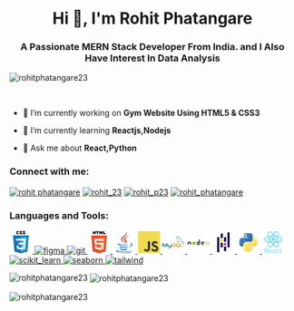 <!-- <img src="[img_girl.jpg](https://webitexperts.com/images/banner1_1.gif)" alt="Coding" width="500" height="600"> -->
<h1 align="center">Hi 👋, I'm Rohit Phatangare</h1>
<h3 align="center">A Passionate MERN Stack Developer From India. and I Also Have Interest In Data Analysis</h3>
<!-- <img src="[img_girl.jpg](https://webitexperts.com/images/banner1_1.gif)" alt="Coding" width="500" height="600"> -->

<p align="left"> <img src="https://komarev.com/ghpvc/?username=rohitphatangare23&label=Profile%20views&color=0e75b6&style=flat" alt="rohitphatangare23" /> </p>

<p align="left"> <a href="https://twitter.com/" target="blank"><img src="https://img.shields.io/twitter/follow/?logo=twitter&style=for-the-badge" alt="" /></a> </p>

- 🔭 I’m currently working on **Gym Website Using HTML5 & CSS3**

- 🌱 I’m currently learning **Reactjs,Nodejs**

- 💬 Ask me about **React,Python**

<h3 align="left">Connect with me:</h3>
<p align="left">
<a href="https://linkedin.com/in/rohit phatangare" target="blank"><img align="center" src="https://raw.githubusercontent.com/rahuldkjain/github-profile-readme-generator/master/src/images/icons/Social/linked-in-alt.svg" alt="rohit phatangare" height="30" width="40" /></a>
<a href="https://dribbble.com/rohit_23" target="blank"><img align="center" src="https://raw.githubusercontent.com/rahuldkjain/github-profile-readme-generator/master/src/images/icons/Social/dribbble.svg" alt="rohit_23" height="30" width="40" /></a>
<a href="https://www.codechef.com/users/rohit_p23" target="blank"><img align="center" src="https://cdn.jsdelivr.net/npm/simple-icons@3.1.0/icons/codechef.svg" alt="rohit_p23" height="30" width="40" /></a>
<a href="https://www.leetcode.com/rohit_phatangare" target="blank"><img align="center" src="https://raw.githubusercontent.com/rahuldkjain/github-profile-readme-generator/master/src/images/icons/Social/leet-code.svg" alt="rohit_phatangare" height="30" width="40" /></a>
</p>

<h3 align="left">Languages and Tools:</h3>
<p align="left"> <a href="https://www.w3schools.com/css/" target="_blank" rel="noreferrer"> <img src="https://raw.githubusercontent.com/devicons/devicon/master/icons/css3/css3-original-wordmark.svg" alt="css3" width="40" height="40"/> </a> <a href="https://www.figma.com/" target="_blank" rel="noreferrer"> <img src="https://www.vectorlogo.zone/logos/figma/figma-icon.svg" alt="figma" width="40" height="40"/> </a> <a href="https://git-scm.com/" target="_blank" rel="noreferrer"> <img src="https://www.vectorlogo.zone/logos/git-scm/git-scm-icon.svg" alt="git" width="40" height="40"/> </a> <a href="https://www.w3.org/html/" target="_blank" rel="noreferrer"> <img src="https://raw.githubusercontent.com/devicons/devicon/master/icons/html5/html5-original-wordmark.svg" alt="html5" width="40" height="40"/> </a> <a href="https://www.java.com" target="_blank" rel="noreferrer"> <img src="https://raw.githubusercontent.com/devicons/devicon/master/icons/java/java-original.svg" alt="java" width="40" height="40"/> </a> <a href="https://developer.mozilla.org/en-US/docs/Web/JavaScript" target="_blank" rel="noreferrer"> <img src="https://raw.githubusercontent.com/devicons/devicon/master/icons/javascript/javascript-original.svg" alt="javascript" width="40" height="40"/> </a> <a href="https://www.mysql.com/" target="_blank" rel="noreferrer"> <img src="https://raw.githubusercontent.com/devicons/devicon/master/icons/mysql/mysql-original-wordmark.svg" alt="mysql" width="40" height="40"/> </a> <a href="https://nodejs.org" target="_blank" rel="noreferrer"> <img src="https://raw.githubusercontent.com/devicons/devicon/master/icons/nodejs/nodejs-original-wordmark.svg" alt="nodejs" width="40" height="40"/> </a> <a href="https://pandas.pydata.org/" target="_blank" rel="noreferrer"> <img src="https://raw.githubusercontent.com/devicons/devicon/2ae2a900d2f041da66e950e4d48052658d850630/icons/pandas/pandas-original.svg" alt="pandas" width="40" height="40"/> </a> <a href="https://www.python.org" target="_blank" rel="noreferrer"> <img src="https://raw.githubusercontent.com/devicons/devicon/master/icons/python/python-original.svg" alt="python" width="40" height="40"/> </a> <a href="https://reactjs.org/" target="_blank" rel="noreferrer"> <img src="https://raw.githubusercontent.com/devicons/devicon/master/icons/react/react-original-wordmark.svg" alt="react" width="40" height="40"/> </a> <a href="https://scikit-learn.org/" target="_blank" rel="noreferrer"> <img src="https://upload.wikimedia.org/wikipedia/commons/0/05/Scikit_learn_logo_small.svg" alt="scikit_learn" width="40" height="40"/> </a> <a href="https://seaborn.pydata.org/" target="_blank" rel="noreferrer"> <img src="https://seaborn.pydata.org/_images/logo-mark-lightbg.svg" alt="seaborn" width="40" height="40"/> </a> <a href="https://tailwindcss.com/" target="_blank" rel="noreferrer"> <img src="https://www.vectorlogo.zone/logos/tailwindcss/tailwindcss-icon.svg" alt="tailwind" width="40" height="40"/> </a> </p>

<p><img align="left" src="https://github-readme-stats.vercel.app/api/top-langs?username=rohitphatangare23&show_icons=true&locale=en&layout=compact" alt="rohitphatangare23" /></p>

<p>&nbsp;<img align="center" src="https://github-readme-stats.vercel.app/api?username=rohitphatangare23&show_icons=true&locale=en" alt="rohitphatangare23" /></p>

<p><img align="center" src="https://github-readme-streak-stats.herokuapp.com/?user=rohitphatangare23&" alt="rohitphatangare23" /></p>
